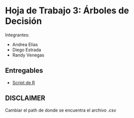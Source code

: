# Hoja de Trabajo 3: Árboles de Decisión
Integrantes:
- Andrea Elías
- Diego Estrada
- Randy Venegas

## Entregables

- [Script de R](HDT3.R)

## DISCLAIMER
Cambiar el path de donde se encuentra el archivo .csv 
